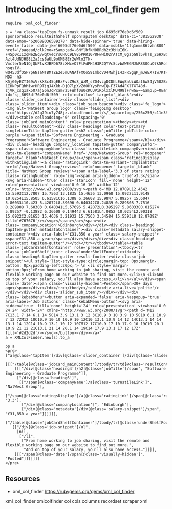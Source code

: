 # Introducing the xml_col_finder gem

    require 'xml_col_finder'

    s = "<a class='tapItem fs-unmask result job_6695df76e0d6f509 sponsoredJob resultWithShelf sponTapItem desktop' data-ci='381562938' data-empn='620689036589278' data-hide-spinner='true' data-hiring-event='false' data-jk='6695df76e0d6f509' data-mobtk='1fq1nms86tvhn800' href='/pagead/clk?mo=r&amp;ad=-6NYlbfkN0BRdh2c3bHuI6K-F4Sp0xI1zqNe2Eqvwqtvecrs6HUC9LV85PRR10P8FwHiO2rATCM_0gzpG8l5vkTs_2SHXB0fkV6ctMg7g1wJFo5tygZveyBYJpF0D-Azt4UdNJHE8L2aJcs8aUL9oUMB8Er2eWlo2Tk-Vmcter5eN1OjQbPtvXJBPD678zXMcvO7FlFdPH4H3R2QYVcScvbAWEGNJkR8S0CuO7k5RofW-hsqsIV-wQ453dfQSP7p6NsaNTBMTZE2e5mUANAfFXOo591mboVD4MwhjI43FRSgqP_mJeEX7Iw7KTKcnrdx9BXw6TUAzY9R9NYXW1WZ9glYTYr4kFUWiLD6HrMsFNZD7j_4ncWO2Y8iYIkMRUGrE4-MDX--h3-K5jG0yEZTI69xVrkXSc45qEBzFvcZ9o8_WzM_sZD4vzgDCDhLEWqBnUiWOat6wS4jV50ZBcU0AS0tOJOhr-1IHNPpFQhM1wrHR9TjgJ4Xkb-DjO7lpXvZdOHYysPnwIQ-F37Ad4FXlTXT48d-zjVR_csq1ak5O7ajS6nJqPcam7z5FWhf0u0cKUUViRplxClMUM98lFnwGw==&amp;p=0&amp;fvj=0&amp;vjs=3' id='sj_6695df76e0d6f509' rel='nofollow' target='_blank'><div class='slider_container'><div class='slider_list'><div class='slider_item'><div class='job_seen_beacon'><div class='fe_logo'><img alt='NatWest Group logo' class='feLogoImg desktop' src='https://d2q79iu7y748jz.cloudfront.net/s/_squarelogo/256x256/c11e385a5fe13a13dadba15df0e8c831'/></div><table cellpadding='0' cellspacing='0' class='jobCard_mainContent' role='presentation'><tbody><tr><td class='resultContent'><div class='heading4 color-text-primary singleLineTitle tapItem-gutter'><h2 class='jobTitle jobTitle-color-purple'><span title='Software Engineering - Graduate Programme'>Software Engineering - Graduate Programme</span></h2></div><div class='heading6 company_location tapItem-gutter companyInfo'><span class='companyName'><a class='turnstileLink companyOverviewLink' data-tn-element='companyName' href='/cmp/Natwest-Group' rel='noopener' target='_blank'>NatWest Group</a></span><span class='ratingsDisplay withRatingLink'><a class='ratingLink' data-tn-variant='cmplinktst2' href='/cmp/Natwest-Group/reviews' rel='noopener' target='_blank' title='NatWest Group reviews'><span aria-label='3.3 of stars rating' class='ratingNumber' role='img'><span aria-hidden='true'>3.3</span><svg aria-hidden='true' class='starIcon' fill='none' height='12' role='presentation' viewbox='0 0 16 16' width='12' xmlns='http://www.w3.org/2000/svg'><path d='M8 12.8709L12.4542 15.5593C12.7807 15.7563 13.1835 15.4636 13.0968 15.0922L11.9148 10.0254L15.8505 6.61581C16.1388 6.36608 15.9847 5.89257 15.6047 5.86033L10.423 5.42072L8.39696 0.640342C8.24839 0.289808 7.7516 0.289808 7.60303 0.640341L5.57696 5.42072L0.395297 5.86033C0.015274 5.89257 -0.13882 6.36608 0.149443 6.61581L4.0852 10.0254L2.90318 15.0922C2.81653 15.4636 3.21932 15.7563 3.54584 15.5593L8 12.8709Z' fill='#767676'/></svg></span></a></span><div class='companyLocation'>Edinburgh</div></div><div class='heading6 tapItem-gutter metadataContainer'><div class='metadata salary-snippet-container'><div aria-label='£31,850 a year' class='salary-snippet'><span>£31,850 a year</span></div></div></div><div class='heading6 error-text tapItem-gutter'/></td></tr></tbody></table><table class='jobCardShelfContainer' role='presentation'><tbody><tr class='jobCardShelf'/><tr class='underShelfFooter'><td><div class='heading6 tapItem-gutter result-footer'><div class='job-snippet'><ul style='list-style-type:circle;margin-top: 0px;margin-bottom: 0px;padding-left:20px;'> \n <li style='margin-bottom:0px;'>From home working to job sharing, visit the remote and flexible working page on our website to find out more.</li>\n <li>And on top of your salary, you’ll also have access…</li>\n</ul></div><span class='date'><span class='visually-hidden'>Posted</span>30+ days ago</span></div></td></tr></tbody></table><div aria-live='polite'/></div></div><div class='slider_sub_item'/></div></div><div class='kebabMenu'><button aria-expanded='false' aria-haspopup='true' aria-label='Job actions' class='kebabMenu-button'><svg aria-hidden='true' fill='none' height='24' role='presentation' viewbox='0 0 24 24' width='24' xmlns='http://www.w3.org/2000/svg'><path d='M12 7C13.1 7 14 6.1 14 5C14 3.9 13.1 3 12 3C10.9 3 10 3.9 10 5C10 6.1 10.9 7 12 7ZM12 10C10.9 10 10 10.9 10 12C10 13.1 10.9 14 12 14C13.1 14 14 13.1 14 12C14 10.9 13.1 10 12 10ZM12 17C10.9 17 10 17.9 10 19C10 20.1 10.9 21 12 21C13.1 21 14 20.1 14 19C14 17.9 13.1 17 12 17Z' fill='#2d2d2d'/></svg></button></div></a>" 
    a = XMLColFinder.new(s).to_a

    pp a
    <pre>
    ["a[@class='tapItem']/div[@class='slider_container']/div[@class='slider_list']/div[@class='slider_item']/div[@class='job_seen_beacon']",    
     [[["/table[@class='jobCard_mainContent']/tbody/tr/td[@class='resultContent']",
        [[["/div[@class='heading4']/h2[@class='jobTitle']/span", "Software Engineering - Graduate Programme"]],
         ["/div[@class='heading6']",
          [["/span[@class='companyName']/a[@class='turnstileLink']", "NatWest Group"],
           ["/span[@class='ratingsDisplay']/a[@class='ratingLink']/span[@class='ratingNumber']/span", "3.3"],
           ["/div[@class='companyLocation']", "Edinburgh"],
           ["/div[@class='metadata']/div[@class='salary-snippet']/span", "£31,850 a year"]]]]]],
      ["/table[@class='jobCardShelfContainer']/tbody/tr[@class='underShelfFooter']/td/div[@class='heading6']",
       [["/div[@class='job-snippet']/ul",
         [nil,
          ["/li",
           ["From home working to job sharing, visit the remote and flexible working page on our website to find out more.",
            "And on top of your salary, you’ll also have access…"]]]],
        [[["/span[@class='date']/span[@class='visually-hidden']", "Posted"]]]]]]] 
    </pre>

## Resources

* xml_col_finder https://rubygems.org/gems/xml_col_finder

xml_col_finder xmlcolfinder col cols columns recordset scraper xml
